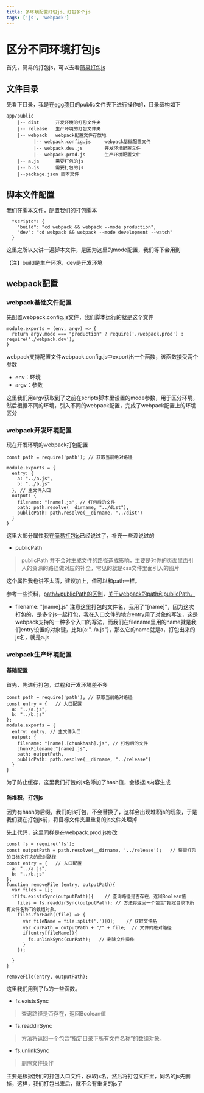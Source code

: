 ```yaml
---
title: 多环境配置打包js、打包多个js
tags: ['js', 'webpack']
---
```


# 区分不同环境打包js
首先，简易的打包js，可以去看[简易打包js](https://muguang146.github.io/2020/03/25/build-js/)

## 文件目录
先看下目录，我是在[egg项目](https://muguang146.github.io/2020/03/24/build-egg/)的public文件夹下进行操作的，目录结构如下
```
app/public
    |-- dist      开发环境的打包文件夹
    |-- release   生产环境的打包文件夹
    |-- webpack   webpack配置文件存放地
          |-- webpack.config.js     webpack基础配置文件
          |-- webpack.dev.js        开发环境配置文件
          |-- webpack.prod.js       生产环境配置文件
    |-- a.js      需要打包的js
    |-- b.js      需要打包的js
    |--package.json 脚本文件
```

## 脚本文件配置
我们在脚本文件，配置我们的打包脚本
```
  "scripts": {
    "build": "cd webpack && webpack --mode production",
    "dev": "cd webpack && webpack --mode development --watch"
  }
```
这里之所以又讲一遍脚本文件，是因为这里的mode配置，我们等下会用到

【注】build是生产环境，dev是开发环境

## webpack配置
### webpack基础文件配置
先配置webpack.config.js文件，我们脚本运行的就是这个文件
```
module.exports = (env, argv) => {
  return argv.mode === "production" ? require('./webpack.prod') : require('./webpack.dev');
}
```
webpack支持配置文件webpack.config.js中export出一个函数，该函数接受两个参数

* env：环境
* argv：参数

这里我们用argv获取到了之前在scripts脚本里设置的mode参数，用于区分环境，然后根据不同的环境，引入不同的webpack配置，完成了webpack配置上的环境区分

### webpack开发环境配置
现在开发环境的webpack打包配置
```
const path = require('path'); // 获取当前绝对路径

module.exports = {
  entry: {
    a: "../a.js",
    b: "../b.js"
  }, // 主文件入口
  output: {
    filename: "[name].js", // 打包后的文件
    path: path.resolve(__dirname, "../dist"),
    publicPath: path.resolve(__dirname, "../dist")
  }
}
```
这里大部分属性我在[简易打包js](https://muguang146.github.io/2020/03/25/build-js/)已经说过了，补充一些没说过的

* publicPath
> publicPath 并不会对生成文件的路径造成影响，主要是对你的页面里面引入的资源的路径做对应的补全，常见的就是css文件里面引入的图片

这个属性我也讲不太清，建议加上，值可以和path一样。

参考一些资料，[path与publicPath的区别](https://blog.csdn.net/HeliumLau/article/details/70666433)，[关于webpack的path和publicPath。
](https://www.cnblogs.com/bydzhangxiaowei/p/8972662.html)

* filename: "[name].js"
注意这里打包的文件名，我用了"[name]"，因为这次打包的，是多个js一起打包，我在入口文件的地方entry用了对象的写法，这是webpack支持的一种多个入口的写法，而我们在filename里用的name就是我们entry设置的对象键，比如{a:"../a.js"}，那么它的name就是a，打包出来的js名，就是a.js

### webpack生产环境配置
#### 基础配置
首先，先进行打包，过程和开发环境差不多
```
const path = require('path'); // 获取当前绝对路径
const entry = {   // 入口配置
  a: "../a.js",
  b: "../b.js"
};
module.exports = {
  entry: entry, // 主文件入口
  output: {
    filename: "[name].[chunkhash].js", // 打包后的文件
    chunkFilename:"[name].js",
    path: outputPath,
    publicPath: path.resolve(__dirname, "../release")
  }
}
```
为了防止缓存，这里我们打包的js名添加了hash值，会根据js内容生成

#### 防堆积，打包js
因为有hash为后缀，我们的js打包，不会替换了，这样会出现堆积js的现象，于是我们要在打包js前，将目标文件夹里重复的js文件处理掉

先上代码，这里同样是在webpack.prod.js修改
```
const fs = require('fs');
const outputPath = path.resolve(__dirname, '../release');   // 获取打包的目标文件夹的绝对路径
const entry = {   // 入口配置
  a: "../a.js",
  b: "../b.js"
};
function removeFile (entry, outputPath){
  var files = [];
  if(fs.existsSync(outputPath)){    // 查询路径是否存在，返回Boolean值
    files = fs.readdirSync(outputPath); // 方法将返回一个包含“指定目录下所有文件名称”的数组对象。
    files.forEach((file) => {
      var fileName = file.split('.')[0];    // 获取文件名
      var curPath = outputPath + "/" + file;  // 文件的绝对路径
      if(entry[fileName]){
        fs.unlinkSync(curPath);   // 删除文件操作
      }
    });

  }
}

removeFile(entry, outputPath);
```
这里我们用到了fs的一些函数。

* fs.existsSync

> 查询路径是否存在，返回Boolean值

* fs.readdirSync

> 方法将返回一个包含“指定目录下所有文件名称”的数组对象。

* fs.unlinkSync

> 删除文件操作

主要是根据我们的打包入口文件，获取js名，然后将打包文件里，同名的js先删掉，这样，我们打包出来后，就不会有重复的js了

